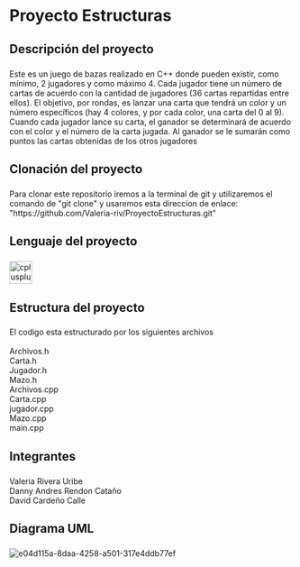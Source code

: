 

###

<h1 align="left">Proyecto Estructuras</h1>

###

<h2 align="left">Descripción del proyecto</h2>

###

<p align="left">Este es un juego de bazas realizado en C++ donde pueden existir, como mínimo, 2 jugadores y como máximo 4. Cada jugador tiene un número de cartas de acuerdo con la cantidad de jugadores (36 cartas repartidas entre ellos). El objetivo, por rondas, es lanzar una carta que tendrá un color y un número específicos (hay 4 colores, y por cada color, una carta del 0 al 9). Cuando cada jugador lance su carta, el ganador se determinará de acuerdo con el color y el número de la carta jugada. Al ganador se le sumarán como puntos las cartas obtenidas de los otros jugadores</p>

###

<h2 align="left">Clonación del proyecto</h2>

###

<p align="left">Para clonar este repositorio iremos a la terminal de git y utilizaremos el comando de "git clone" y usaremos esta direccion de enlace: "https://github.com/Valeria-riv/ProyectoEstructuras.git"</p>

###

<h2 align="left">Lenguaje del proyecto</h2>

###

<div align="left">
  <img src="https://cdn.jsdelivr.net/gh/devicons/devicon/icons/cplusplus/cplusplus-original.svg" height="40" alt="cplusplus logo"  />
</div>

###

<h2 align="left">Estructura del proyecto</h2>

###

<p align="left">El codigo esta estructurado por los siguientes archivos<br><br>Archivos.h<br>Carta.h<br>Jugador.h<br>Mazo.h<br>Archivos.cpp<br>Carta.cpp<br>jugador.cpp<br>Mazo.cpp<br>main.cpp</p>

###

<h2 align="left">Integrantes</h2>

###

<p align="left">Valeria Rivera Uribe<br>Danny Andres Rendon Cataño<br>David Cardeño Calle</p>


###

<h2 align="left">Diagrama UML</h2>

###

![e04d115a-8daa-4258-a501-317e4ddb77ef](https://github.com/user-attachments/assets/4375f7b6-6b47-4415-99fd-96f329cc4be0)

###
